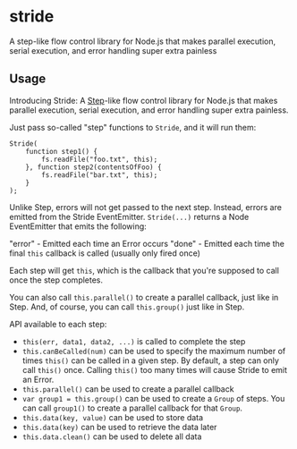 stride
======

A step-like flow control library for Node.js that makes parallel execution, serial execution, and error handling super extra painless

Usage
-----

Introducing Stride: A [Step](https://github.com/creationix/step/)-like
flow control library for Node.js that makes parallel execution,
serial execution, and error handling super extra painless.

Just pass so-called "step" functions to `Stride`, and it will run them:

```
Stride(
	function step1() {
		fs.readFile("foo.txt", this);
	}, function step2(contentsOfFoo) {
		fs.readFile("bar.txt", this);
	}
);
```

Unlike Step, errors will not get passed to the next step.  Instead,
errors are emitted from the Stride EventEmitter.  `Stride(...)` returns
a Node EventEmitter that emits the following:

"error" - Emitted each time an Error occurs
"done" - Emitted each time the final `this` callback is called
	(usually only fired once)

Each step will get `this`, which is the callback that you're
supposed to call once the step completes.

You can also call `this.parallel()` to create a parallel callback,
just like in Step.  And, of course, you can call `this.group()`
just like in Step.

API available to each step:

- `this(err, data1, data2, ...)` is called to complete the step
- `this.canBeCalled(num)` can be used to specify the maximum number of
 	times `this()` can be called in a given step. By default, a step can
	only call `this()` once.  Calling `this()` too many times will cause
	Stride to emit an Error.
- `this.parallel()` can be used to create a parallel callback
- `var group1 = this.group()` can be used to create a `Group` of steps.
	You can call `group1()` to create a parallel callback for that `Group`.
- `this.data(key, value)` can be used to store data
- `this.data(key)` can be used to retrieve the data later
- `this.data.clean()` can be used to delete all data
